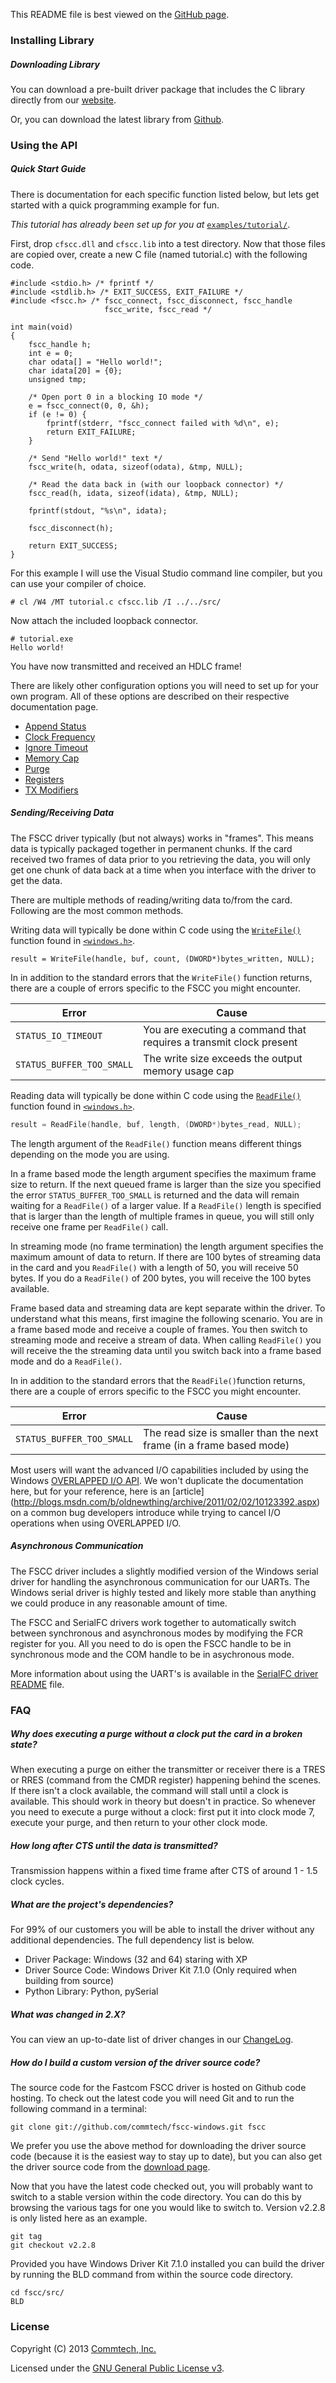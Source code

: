 This README file is best viewed on the [GitHub page](http://github.com/commtech/cfscc/).

### Installing Library

##### Downloading Library
You can download a pre-built driver package that includes the C library directly from our
[website](http://www.commtech-fastcom.com/CommtechSoftware.html).

Or, you can download the latest library from 
[Github](https://github.com/commtech/cfscc/releases).


### Using the API

##### Quick Start Guide
There is documentation for each specific function listed below, but lets get started
with a quick programming example for fun.

_This tutorial has already been set up for you at_ 
[`examples/tutorial/`](https://github.com/commtech/cfscc/tree/master/examples/tutorial).

First, drop `cfscc.dll` and `cfscc.lib` into a test directory. Now that those files are 
copied over, create a new C file (named tutorial.c) with the following code.

```
#include <stdio.h> /* fprintf */
#include <stdlib.h> /* EXIT_SUCCESS, EXIT_FAILURE */
#include <fscc.h> /* fscc_connect, fscc_disconnect, fscc_handle
                     fscc_write, fscc_read */

int main(void)
{
	fscc_handle h;
	int e = 0;
	char odata[] = "Hello world!";
	char idata[20] = {0};
	unsigned tmp;

	/* Open port 0 in a blocking IO mode */
	e = fscc_connect(0, 0, &h);
	if (e != 0) {
		fprintf(stderr, "fscc_connect failed with %d\n", e);
		return EXIT_FAILURE;
	}

	/* Send "Hello world!" text */
	fscc_write(h, odata, sizeof(odata), &tmp, NULL);

	/* Read the data back in (with our loopback connector) */
	fscc_read(h, idata, sizeof(idata), &tmp, NULL);

	fprintf(stdout, "%s\n", idata);

	fscc_disconnect(h);

	return EXIT_SUCCESS;
}
```

For this example I will use the Visual Studio command line compiler, but
you can use your compiler of choice.

```
# cl /W4 /MT tutorial.c cfscc.lib /I ../../src/
```

Now attach the included loopback connector.

```
# tutorial.exe
Hello world!
```

You have now transmitted and received an HDLC frame! 

There are likely other configuration options you will need to set up for your 
own program. All of these options are described on their respective documentation page.

- [Append Status](https://github.com/commtech/cfscc/blob/master/examples/append-status/append-status.c)
- [Clock Frequency](https://github.com/commtech/cfscc/blob/master/examples/clock-frequency/clock-frequency.c)
- [Ignore Timeout](https://github.com/commtech/cfscc/blob/master/examples/ignore-timeout/ignore-timeout.c)
- [Memory Cap](https://github.com/commtech/cfscc/blob/master/examples/memory-cap/memory-cap.c)
- [Purge](https://github.com/commtech/cfscc/blob/master/examples/purge/purge.c)
- [Registers](https://github.com/commtech/cfscc/blob/master/examples/registers/registers.c)
- [TX Modifiers](https://github.com/commtech/cfscc/blob/master/examples/tx-modifiers/tx-modifiers.c)



##### Sending/Receiving Data
The FSCC driver typically (but not always) works in "frames". This means
data is typically packaged together in permanent chunks. If the card received
two frames of data prior to you retrieving the data, you will only get one chunk
of data back at a time when you interface with the driver to get the data.

There are multiple methods of reading/writing data to/from the card. Following
are the most common methods.

Writing data will typically be done within C code using the 
[`WriteFile()`](http://msdn.microsoft.com/en-us/library/windows/desktop/aa365747.aspx)
function found in 
[`<windows.h>`](http://msdn.microsoft.com/en-us/library/windows/desktop/aa383745.aspx). 

```
result = WriteFile(handle, buf, count, (DWORD*)bytes_written, NULL);
```

In in addition to the standard errors that the `WriteFile()` function returns, there are 
a couple of errors specific to the FSCC you might encounter.

| Error                     | Cause
| ------------------------- | ----------------------------
| `STATUS_IO_TIMEOUT`       | You are executing a command that requires a transmit clock present
| `STATUS_BUFFER_TOO_SMALL` | The write size exceeds the output memory usage cap


Reading data will typically be done within C code using the 
[`ReadFile()`](http://msdn.microsoft.com/en-us/library/windows/desktop/aa365467.aspx)
function found in
[`<windows.h>`](http://msdn.microsoft.com/en-us/library/windows/desktop/aa383745.aspx). 

```c
result = ReadFile(handle, buf, length, (DWORD*)bytes_read, NULL);
```

The length argument of the `ReadFile()` function means different things depending
on the mode you are using.

In a frame based mode the length argument specifies the maximum frame size
to return. If the next queued frame is larger than the size you specified
the error `STATUS_BUFFER_TOO_SMALL` is returned and the data will remain 
waiting for a `ReadFile()` of a larger value. If a `ReadFile()` length is specified 
that is larger than the length of multiple frames in queue, you will still only receive 
one frame per `ReadFile()` call.

In streaming mode (no frame termination) the length argument specifies the
maximum amount of data to return. If there are 100 bytes of streaming data
in the card and you `ReadFile()` with a length of 50, you will receive 50 bytes.
If you do a `ReadFile()` of 200 bytes, you will receive the 100 bytes available.

Frame based data and streaming data are kept separate within the driver.
To understand what this means, first imagine the following scenario. You are in a
frame based mode and receive a couple of frames. You then switch to
streaming mode and receive a stream of data. When calling `ReadFile()`
you will receive the the streaming data until you switch back into a frame based
mode and do a `ReadFile()`.

In in addition to the standard errors that the `ReadFile()`function returns, there 
are a couple of errors specific to the FSCC you might encounter.

| Error                     | Cause
| ------------------------- | ----------------------------
| `STATUS_BUFFER_TOO_SMALL` | The read size is smaller than the next frame (in a frame based mode)

Most users will want the advanced I/O capabilities included by using the Windows
[OVERLAPPED I/O API](http://msdn.microsoft.com/en-us/library/windows/desktop/ms686358.aspx). 
We won't duplicate the documentation here, but for your reference, here is an [article]
(http://blogs.msdn.com/b/oldnewthing/archive/2011/02/02/10123392.aspx) on a common
bug developers introduce while trying to cancel I/O operations when using OVERLAPPED I/O.


##### Asynchronous Communication
The FSCC driver includes a slightly modified version of the Windows serial 
driver for handling the asynchronous communication for our UARTs. The Windows
serial driver is highly tested and likely more stable than anything we could 
produce in any reasonable amount of time.

The FSCC and SerialFC drivers work together to automatically switch between 
synchronous and asynchronous modes by modifying the FCR register for you. 
All you need to do is open the FSCC handle to be in synchronous mode and the 
COM handle to be in asychronous mode.

More information about using the UART's is available in the 
[SerialFC driver README](https://github.com/commtech/serialfc-windows/blob/master/README.md) file.


### FAQ

##### Why does executing a purge without a clock put the card in a broken state?
When executing a purge on either the transmitter or receiver there is
a TRES or RRES (command from the CMDR register) happening behind the
scenes. If there isn't a clock available, the command will stall until
a clock is available. This should work in theory but doesn't in
practice. So whenever you need to execute a purge without a clock: first
put it into clock mode 7, execute your purge, and then return to your other
clock mode.

   
##### How long after CTS until the data is transmitted?
Transmission happens within a fixed time frame after CTS of around 1 - 1.5 clock cycles.


##### What are the project's dependencies?
For 99% of our customers you will be able to install the driver without any additional
dependencies. The full dependency list is below.

- Driver Package: Windows (32 and 64) staring with XP
- Driver Source Code: Windows Driver Kit 7.1.0 (Only required when building from source)
- Python Library: Python, pySerial


##### What was changed in 2.X?
You can view an up-to-date list of driver changes in our 
[ChangeLog](https://github.com/commtech/fscc-windows/blob/master/ChangeLog.txt).


##### How do I build a custom version of the driver source code?
The source code for the Fastcom FSCC driver is hosted on Github code hosting.
To check out the latest code you will need Git and to run the following command in a
terminal:

```
git clone git://github.com/commtech/fscc-windows.git fscc
```

We prefer you use the above method for downloading the driver source code
(because it is the easiest way to stay up to date), but you can also get 
the driver source code from the
[download page](https://github.com/commtech/fscc-windows/tags/).

Now that you have the latest code checked out, you will probably want
to switch to a stable version within the code directory. You can do this by browsing
the various tags for one you would like to switch to. Version v2.2.8 is only
listed here as an example.

```
git tag
git checkout v2.2.8
```

Provided you have Windows Driver Kit 7.1.0 installed you can build the driver by
running the BLD command from within the source code directory.

```
cd fscc/src/
BLD
```

### License

Copyright (C) 2013 [Commtech, Inc.](http://commtech-fastcom.com)

Licensed under the [GNU General Public License v3](http://www.gnu.org/licenses/gpl.txt).
